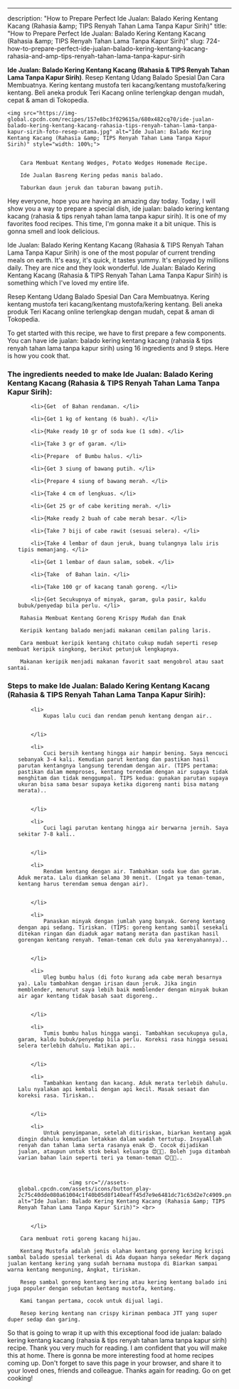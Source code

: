 ---
description: "How to Prepare Perfect Ide Jualan: Balado Kering Kentang Kacang (Rahasia &amp;amp; TIPS Renyah Tahan Lama Tanpa Kapur Sirih)"
title: "How to Prepare Perfect Ide Jualan: Balado Kering Kentang Kacang (Rahasia &amp;amp; TIPS Renyah Tahan Lama Tanpa Kapur Sirih)"
slug: 724-how-to-prepare-perfect-ide-jualan-balado-kering-kentang-kacang-rahasia-and-amp-tips-renyah-tahan-lama-tanpa-kapur-sirih

<p>
	<strong>Ide Jualan: Balado Kering Kentang Kacang (Rahasia &amp; TIPS Renyah Tahan Lama Tanpa Kapur Sirih)</strong>. 
	Resep Kentang Udang Balado Spesial Dan Cara Membuatnya. Kering kentang mustofa teri kacang/kentang mustofa/kering kentang. Beli aneka produk Teri Kacang online terlengkap dengan mudah, cepat &amp; aman di Tokopedia.
</p>
<p>
	
	<img src="https://img-global.cpcdn.com/recipes/157e8bc3f029615a/680x482cq70/ide-jualan-balado-kering-kentang-kacang-rahasia-tips-renyah-tahan-lama-tanpa-kapur-sirih-foto-resep-utama.jpg" alt="Ide Jualan: Balado Kering Kentang Kacang (Rahasia &amp; TIPS Renyah Tahan Lama Tanpa Kapur Sirih)" style="width: 100%;">
	
	
		Cara Membuat Kentang Wedges, Potato Wedges Homemade Recipe.
	
		Ide Jualan Basreng Kering pedas manis balado.
	
		Taburkan daun jeruk dan taburan bawang putih.
	
</p>
<p>
	Hey everyone, hope you are having an amazing day today. Today, I will show you a way to prepare a special dish, ide jualan: balado kering kentang kacang (rahasia &amp; tips renyah tahan lama tanpa kapur sirih). It is one of my favorites food recipes. This time, I'm gonna make it a bit unique. This is gonna smell and look delicious.
</p>
	
<p>
	Ide Jualan: Balado Kering Kentang Kacang (Rahasia &amp; TIPS Renyah Tahan Lama Tanpa Kapur Sirih) is one of the most popular of current trending meals on earth. It's easy, it's quick, it tastes yummy. It's enjoyed by millions daily. They are nice and they look wonderful. Ide Jualan: Balado Kering Kentang Kacang (Rahasia &amp; TIPS Renyah Tahan Lama Tanpa Kapur Sirih) is something which I've loved my entire life.
</p>
<p>
	Resep Kentang Udang Balado Spesial Dan Cara Membuatnya. Kering kentang mustofa teri kacang/kentang mustofa/kering kentang. Beli aneka produk Teri Kacang online terlengkap dengan mudah, cepat &amp; aman di Tokopedia.
</p>

<p>
To get started with this recipe, we have to first prepare a few components. You can have ide jualan: balado kering kentang kacang (rahasia &amp; tips renyah tahan lama tanpa kapur sirih) using 16 ingredients and 9 steps. Here is how you cook that.
</p>

<h3>The ingredients needed to make Ide Jualan: Balado Kering Kentang Kacang (Rahasia &amp; TIPS Renyah Tahan Lama Tanpa Kapur Sirih):</h3>

<ol>
	
		<li>{Get  of Bahan rendaman. </li>
	
		<li>{Get 1 kg of kentang (6 buah). </li>
	
		<li>{Make ready 10 gr of soda kue (1 sdm). </li>
	
		<li>{Take 3 gr of garam. </li>
	
		<li>{Prepare  of Bumbu halus. </li>
	
		<li>{Get 3 siung of bawang putih. </li>
	
		<li>{Prepare 4 siung of bawang merah. </li>
	
		<li>{Take 4 cm of lengkuas. </li>
	
		<li>{Get 25 gr of cabe keriting merah. </li>
	
		<li>{Make ready 2 buah of cabe merah besar. </li>
	
		<li>{Take 7 biji of cabe rawit (sesuai selera). </li>
	
		<li>{Take 4 lembar of daun jeruk, buang tulangnya lalu iris tipis memanjang. </li>
	
		<li>{Get 1 lembar of daun salam, sobek. </li>
	
		<li>{Take  of Bahan lain. </li>
	
		<li>{Take 100 gr of kacang tanah goreng. </li>
	
		<li>{Get Secukupnya of minyak, garam, gula pasir, kaldu bubuk/penyedap bila perlu. </li>
	
</ol>
<p>
	
		Rahasia Membuat Kentang Goreng Krispy Mudah dan Enak
	
		Keripik kentang balado menjadi makanan cemilan paling laris.
	
		Cara membuat keripik kentang chitato cukup mudah seperti resep membuat keripik singkong, berikut petunjuk lengkapnya.
	
		Makanan keripik menjadi makanan favorit saat mengobrol atau saat santai.
	
</p>

<h3>Steps to make Ide Jualan: Balado Kering Kentang Kacang (Rahasia &amp; TIPS Renyah Tahan Lama Tanpa Kapur Sirih):</h3>

<ol>
	
		<li>
			Kupas lalu cuci dan rendam penuh kentang dengan air..
			
			
		</li>
	
		<li>
			Cuci bersih kentang hingga air hampir bening. Saya mencuci sebanyak 3-4 kali. Kemudian parut kentang dan pastikan hasil parutan kentangnya langsung terendam dengan air. (TIPS pertama: pastikan dalam memproses, kentang terendam dengan air supaya tidak menghitam dan tidak menggumpal. TIPS kedua: gunakan parutan supaya ukuran bisa sama besar supaya ketika digoreng nanti bisa matang merata)..
			
			
		</li>
	
		<li>
			Cuci lagi parutan kentang hingga air berwarna jernih. Saya sekitar 7-8 kali..
			
			
		</li>
	
		<li>
			Rendam kentang dengan air. Tambahkan soda kue dan garam. Aduk merata. Lalu diamkan selama 30 menit. (Ingat ya teman-teman, kentang harus terendam semua dengan air).
			
			
		</li>
	
		<li>
			Panaskan minyak dengan jumlah yang banyak. Goreng kentang dengan api sedang. Tiriskan. (TIPS: goreng kentang sambil sesekali ditekan ringan dan diaduk agar matang merata dan pastikan hasil gorengan kentang renyah. Teman-teman cek dulu yaa kerenyahannya)..
			
			
		</li>
	
		<li>
			Uleg bumbu halus (di foto kurang ada cabe merah besarnya ya). Lalu tambahkan dengan irisan daun jeruk. Jika ingin memblender, menurut saya lebih baik memblender dengan minyak bukan air agar kentang tidak basah saat digoreng..
			
			
		</li>
	
		<li>
			Tumis bumbu halus hingga wangi. Tambahkan secukupnya gula, garam, kaldu bubuk/penyedap bila perlu. Koreksi rasa hingga sesuai selera terlebih dahulu. Matikan api..
			
			
		</li>
	
		<li>
			Tambahkan kentang dan kacang. Aduk merata terlebih dahulu. Lalu nyalakan api kembali dengan api kecil. Masak sesaat dan koreksi rasa. Tiriskan..
			
			
		</li>
	
		<li>
			Untuk penyimpanan, setelah ditiriskan, biarkan kentang agak dingin dahulu kemudian letakkan dalam wadah tertutup. InsyaAllah renyah dan tahan lama serta rasanya enak 😍. Cocok dijadikan jualan, ataupun untuk stok bekal keluarga 😍👍🏻. Boleh juga ditambah varian bahan lain seperti teri ya teman-teman 😊👍🏻..
			
			
				
					<img src="//assets-global.cpcdn.com/assets/icons/button_play-2c75c40dde080a61004c1f40b05d8f140eaff45d7e9e6481dc71c63d2e7c4909.png" alt="Ide Jualan: Balado Kering Kentang Kacang (Rahasia &amp; TIPS Renyah Tahan Lama Tanpa Kapur Sirih)"> <br>
				
			
		</li>
	
</ol>

<p>
	
		Cara membuat roti goreng kacang hijau.
	
		Kentang Mustofa adalah jenis olahan kentang goreng kering krispi sambal balado spesial terkenal di Ada dugaan hanya sekedar Merk dagang jualan kentang kering yang sudah bernama mustopa di Biarkan sampai warna kentang menguning, Angkat, tiriskan.
	
		Resep sambal goreng kentang kering atau kering kentang balado ini juga populer dengan sebutan kentang mustofa, kentang.
	
		Kami tangan pertama, cocok untuk dijual lagi.
	
		Resep kering kentang nan crispy kiriman pembaca JTT yang super duper sedap dan garing.
	
</p>

<p>
	So that is going to wrap it up with this exceptional food ide jualan: balado kering kentang kacang (rahasia &amp; tips renyah tahan lama tanpa kapur sirih) recipe. Thank you very much for reading. I am confident that you will make this at home. There is gonna be more interesting food at home recipes coming up. Don't forget to save this page in your browser, and share it to your loved ones, friends and colleague. Thanks again for reading. Go on get cooking!
</p>
